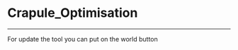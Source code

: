 # Crapule_Optimisation
-------------------------------------------------------------

For update the tool you can put on the world button